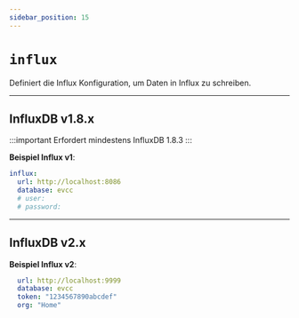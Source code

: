 ```yaml
---
sidebar_position: 15
---
```


# `influx`

Definiert die Influx Konfiguration, um Daten in Influx zu schreiben.

---

## InfluxDB v1.8.x

:::important
Erfordert mindestens InfluxDB 1.8.3
:::

**Beispiel Influx v1**:

```yaml
influx:
  url: http://localhost:8086
  database: evcc
  # user:
  # password:
```

---

## InfluxDB v2.x

**Beispiel Influx v2**:

```yaml
  url: http://localhost:9999
  database: evcc
  token: "1234567890abcdef"
  org: "Home"
```
